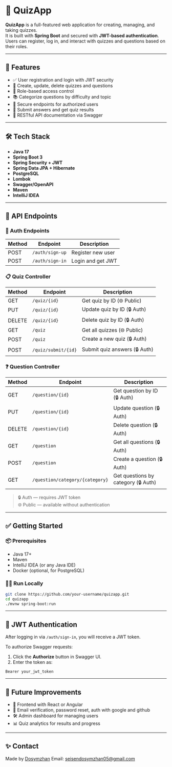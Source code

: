 # 🧠 QuizApp

**QuizApp** is a full-featured web application for creating, managing, and taking quizzes.  
It is built with **Spring Boot** and secured with **JWT-based authentication**.  
Users can register, log in, and interact with quizzes and questions based on their roles.

---

## 🚀 Features

- ✅ User registration and login with JWT security
- 🧩 Create, update, delete quizzes and questions
- 👤 Role-based access control
- 📚 Categorize questions by difficulty and topic
- 🔐 Secure endpoints for authorized users
- 🧪 Submit answers and get quiz results
- 📖 RESTful API documentation via Swagger

---

## 🛠️ Tech Stack

- **Java 17**
- **Spring Boot 3**
- **Spring Security + JWT**
- **Spring Data JPA + Hibernate**
- **PostgreSQL**
- **Lombok**
- **Swagger/OpenAPI**
- **Maven**
- **IntelliJ IDEA**

---

## 📌 API Endpoints

### 🔐 Auth Endpoints

| Method | Endpoint         | Description        |
|--------|------------------|--------------------|
| POST   | `/auth/sign-up`  | Register new user  |
| POST   | `/auth/sign-in`  | Login and get JWT  |

### 📋 Quiz Controller

| Method | Endpoint              | Description                    |
|--------|-----------------------|--------------------------------|
| GET    | `/quiz/{id}`          | Get quiz by ID (🌐 Public)      |
| PUT    | `/quiz/{id}`          | Update quiz by ID (🔒 Auth)     |
| DELETE | `/quiz/{id}`          | Delete quiz by ID (🔒 Auth)     |
| GET    | `/quiz`               | Get all quizzes (🌐 Public)     |
| POST   | `/quiz`               | Create a new quiz (🔒 Auth)     |
| POST   | `/quiz/submit/{id}`   | Submit quiz answers (🔒 Auth)   |

### ❓ Question Controller

| Method | Endpoint                        | Description                        |
|--------|----------------------------------|------------------------------------|
| GET    | `/question/{id}`                | Get question by ID (🔒 Auth)       |
| PUT    | `/question/{id}`                | Update question (🔒 Auth)          |
| DELETE | `/question/{id}`                | Delete question (🔒 Auth)          |
| GET    | `/question`                     | Get all questions (🔒 Auth)        |
| POST   | `/question`                     | Create a question (🔒 Auth)        |
| GET    | `/question/category/{category}` | Get questions by category (🔒 Auth)|

> 🔒 Auth — requires JWT token  
> 🌐 Public — available without authentication

---

## ✅ Getting Started

### 📦 Prerequisites

- Java 17+
- Maven
- IntelliJ IDEA (or any Java IDE)
- Docker (optional, for PostgreSQL)

### 🚴‍♀️ Run Locally

```bash
git clone https://github.com/your-username/quizapp.git
cd quizapp
./mvnw spring-boot:run
```

---

## 🔐 JWT Authentication

After logging in via `/auth/sign-in`, you will receive a JWT token.

To authorize Swagger requests:

1. Click the **Authorize** button in Swagger UI.
2. Enter the token as:
```
Bearer your_jwt_token
```

---

## 🌱 Future Improvements

- 🎨 Frontend with React or Angular
- 📧 Email verification, password reset, auth with google and github
- 🛠 Admin dashboard for managing users
- 📊 Quiz analytics for results and progress

---


## ✨ Contact

Made by [Dosymzhan](https://github.com/senizdegen)
Email: seisendosymzhan05@gmail.com

